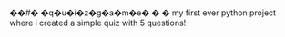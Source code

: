 ��#� �q�u�i�z�g�a�m�e�
�
�
my first ever python project where i created a simple quiz with 5 questions!
